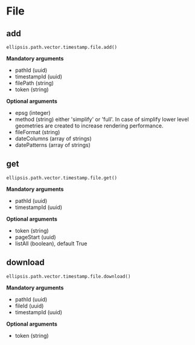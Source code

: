 # File

## add

    ellipsis.path.vector.timestamp.file.add()

**Mandatory arguments**

- pathId (uuid)
- timestampId (uuid)
- filePath (string)
- token (string)

**Optional arguments**

- epsg (integer)
- method (string) either 'simplify' or 'full'. In case of simplify lower level geometries are created to increase rendering performance.
- fileFormat (string)
- dateColumns (array of strings)
- datePatterns (array of strings)

## get

    ellipsis.path.vector.timestamp.file.get()

**Mandatory arguments**

- pathId (uuid)
- timestampId (uuid)

**Optional arguments**
- token (string)
- pageStart (uuid)
- listAll (boolean), default True


## download

    ellipsis.path.vector.timestamp.file.download()

**Mandatory arguments**

- pathId (uuid)
- fileId (uuid)
- timestampId (uuid)

**Optional arguments**
- token (string)

